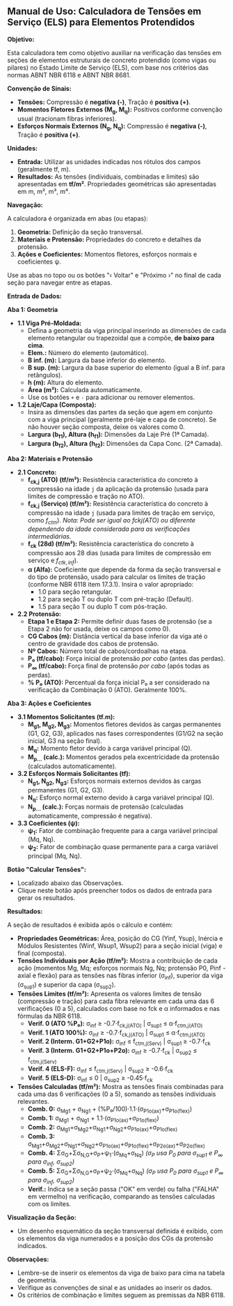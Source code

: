 ## Manual de Uso: Calculadora de Tensões em Serviço (ELS) para Elementos Protendidos

**Objetivo:**

Esta calculadora tem como objetivo auxiliar na verificação das tensões em seções de elementos estruturais de concreto protendido (como vigas ou pilares) no Estado Limite de Serviço (ELS), com base nos critérios das normas ABNT NBR 6118 e ABNT NBR 8681.

**Convenção de Sinais:**

* **Tensões:** Compressão é **negativa (-)**, Tração é **positiva (+)**.
* **Momentos Fletores Externos (M<sub>g</sub>, M<sub>q</sub>):** Positivos conforme convenção usual (tracionam fibras inferiores).
* **Esforços Normais Externos (N<sub>g</sub>, N<sub>q</sub>):** Compressão é **negativa (-)**, Tração é **positiva (+)**.

**Unidades:**

* **Entrada:** Utilizar as unidades indicadas nos rótulos dos campos (geralmente tf, m).
* **Resultados:** As tensões (individuais, combinadas e limites) são apresentadas em **tf/m²**. Propriedades geométricas são apresentadas em m, m², m³, m⁴.

**Navegação:**

A calculadora é organizada em abas (ou etapas):

1.  **Geometria:** Definição da seção transversal.
2.  **Materiais e Protensão:** Propriedades do concreto e detalhes da protensão.
3.  **Ações e Coeficientes:** Momentos fletores, esforços normais e coeficientes ψ.

Use as abas no topo ou os botões "‹ Voltar" e "Próximo ›" no final de cada seção para navegar entre as etapas.

**Entrada de Dados:**

**Aba 1: Geometria**

* **1.1 Viga Pré-Moldada:**
    * Defina a geometria da viga principal inserindo as dimensões de cada elemento retangular ou trapezoidal que a compõe, **de baixo para cima**.
    * **Elem.:** Número do elemento (automático).
    * **B inf. (m):** Largura da base inferior do elemento.
    * **B sup. (m):** Largura da base superior do elemento (igual a B inf. para retângulos).
    * **h (m):** Altura do elemento.
    * **Área (m²):** Calculada automaticamente.
    * Use os botões `+` e `-` para adicionar ou remover elementos.
* **1.2 Laje/Capa (Composta):**
    * Insira as dimensões das partes da seção que agem em conjunto com a viga principal (geralmente pré-laje e capa de concreto). Se não houver seção composta, deixe os valores como 0.
    * **Largura (b<sub>f1</sub>), Altura (h<sub>f1</sub>):** Dimensões da Laje Pré (1ª Camada).
    * **Largura (b<sub>f2</sub>), Altura (h<sub>f2</sub>):** Dimensões da Capa Conc. (2ª Camada).

**Aba 2: Materiais e Protensão**

* **2.1 Concreto:**
    * **f<sub>ck,j</sub> (ATO) (tf/m²):** Resistência característica do concreto à compressão na idade `j` da aplicação da protensão (usada para limites de compressão e tração no ATO).
    * **f<sub>ck,j</sub> (Serviço) (tf/m²):** Resistência característica do concreto à compressão na idade `j` (usada para limites de tração em serviço, como $f_{ctm}$). *Nota: Pode ser igual ao fckj(ATO) ou diferente dependendo da idade considerada para as verificações intermediárias.*
    * **f<sub>ck</sub> (28d) (tf/m²):** Resistência característica do concreto à compressão aos 28 dias (usada para limites de compressão em serviço e $f_{ctk,inf}$).
    * **α (Alfa):** Coeficiente que depende da forma da seção transversal e do tipo de protensão, usado para calcular os limites de tração (conforme NBR 6118 item 17.3.1). Insira o valor apropriado:
        * 1.0 para seção retangular.
        * 1.2 para seção T ou duplo T com pré-tração (Default).
        * 1.5 para seção T ou duplo T com pós-tração.
* **2.2 Protensão:**
    * **Etapa 1 e Etapa 2:** Permite definir duas fases de protensão (se a Etapa 2 não for usada, deixe os campos como 0).
    * **CG Cabos (m):** Distância vertical da base inferior da viga até o centro de gravidade dos cabos de protensão.
    * **Nº Cabos:** Número total de cabos/cordoalhas na etapa.
    * **P₀ (tf/cabo):** Força inicial de protensão *por cabo* (antes das perdas).
    * **P<sub class="text-xs">∞</sub> (tf/cabo):** Força final de protensão *por cabo* (após todas as perdas).
    * **% P₀ (ATO):** Percentual da força inicial P₀ a ser considerado na verificação da Combinação 0 (ATO). Geralmente 100%.

**Aba 3: Ações e Coeficientes**

* **3.1 Momentos Solicitantes (tf.m):**
    * **M<sub>g1</sub>, M<sub>g2</sub>, M<sub>g3</sub>:** Momentos fletores devidos às cargas permanentes (G1, G2, G3), aplicados nas fases correspondentes (G1/G2 na seção inicial, G3 na seção final).
    * **M<sub>q</sub>:** Momento fletor devido à carga variável principal (Q).
    * **M<sub>p...</sub> (calc.):** Momentos gerados pela excentricidade da protensão (calculados automaticamente).
* **3.2 Esforços Normais Solicitantes (tf):**
    * **N<sub>g1</sub>, N<sub>g2</sub>, N<sub>g3</sub>:** Esforços normais externos devidos às cargas permanentes (G1, G2, G3).
    * **N<sub>q</sub>:** Esforço normal externo devido à carga variável principal (Q).
    * **N<sub>p...</sub> (calc.):** Forças normais de protensão (calculadas automaticamente, compressão é negativa).
* **3.3 Coeficientes (ψ):**
    * **ψ<sub class="text-xs">1</sub>:** Fator de combinação frequente para a carga variável principal (Mq, Nq).
    * **ψ<sub class="text-xs">2</sub>:** Fator de combinação quase permanente para a carga variável principal (Mq, Nq).

**Botão "Calcular Tensões":**

* Localizado abaixo das Observações.
* Clique neste botão após preencher todos os dados de entrada para gerar os resultados.

**Resultados:**

A seção de resultados é exibida após o cálculo e contém:

* **Propriedades Geométricas:** Área, posição do CG (Yinf, Ysup), Inércia e Módulos Resistentes (Winf, Wsup1, Wsup2) para a seção inicial (viga) e final (composta).
* **Tensões Individuais por Ação (tf/m²):** Mostra a contribuição de cada ação (momentos Mg, Mq; esforços normais Ng, Nq; protensão P0, Pinf - axial e flexão) para as tensões nas fibras inferior (σ<sub>inf</sub>), superior da viga (σ<sub>sup1</sub>) e superior da capa (σ<sub>sup2</sub>).
* **Tensões Limites (tf/m²):** Apresenta os valores limites de tensão (compressão e tração) para cada fibra relevante em cada uma das 6 verificações (0 a 5), calculados com base no fck e α informados e nas fórmulas da NBR 6118.
    * **Verif. 0 (ATO %P₀):** σ<sub>inf</sub> ≥ -0.7⋅f<sub>ck,j(ATO)</sub> | σ<sub>sup1</sub> ≤ α⋅f<sub>ctm,j(ATO)</sub>
    * **Verif. 1 (ATO 100%):** σ<sub>inf</sub> ≥ -0.7⋅f<sub>ck,j(ATO)</sub> | σ<sub>sup1</sub> ≤ α⋅f<sub>ctm,j(ATO)</sub>
    * **Verif. 2 (Interm. G1+G2+P1o):** σ<sub>inf</sub> ≤ f<sub>ctm,j(Serv)</sub> | σ<sub>sup1</sub> ≥ -0.7⋅f<sub>ck</sub>
    * **Verif. 3 (Interm. G1+G2+P1o+P2o):** σ<sub>inf</sub> ≥ -0.7⋅f<sub>ck</sub> | σ<sub>sup2</sub> ≤ f<sub>ctm,j(Serv)</sub>
    * **Verif. 4 (ELS-F):** σ<sub>inf</sub> ≤ f<sub>ctm,j(Serv)</sub> | σ<sub>sup2</sub> ≥ -0.6⋅f<sub>ck</sub>
    * **Verif. 5 (ELS-D):** σ<sub>inf</sub> ≤ 0 | σ<sub>sup2</sub> ≥ -0.45⋅f<sub>ck</sub>
* **Tensões Calculadas (tf/m²):** Mostra as tensões finais combinadas para cada uma das 6 verificações (0 a 5), somando as tensões individuais relevantes.
    * **Comb. 0:** σ<sub>Mg1</sub> + σ<sub>Ng1</sub> + (%P₀/100)⋅1.1⋅(σ<sub>P1o(ax)</sub>+σ<sub>P1o(flex)</sub>)
    * **Comb. 1:** σ<sub>Mg1</sub> + σ<sub>Ng1</sub> + 1.1⋅(σ<sub>P1o(ax)</sub>+σ<sub>P1o(flex)</sub>)
    * **Comb. 2:** σ<sub>Mg1</sub>+σ<sub>Mg2</sub>+σ<sub>Ng1</sub>+σ<sub>Ng2</sub>+σ<sub>P1o(ax)</sub>+σ<sub>P1o(flex)</sub>
    * **Comb. 3:** σ<sub>Mg1</sub>+σ<sub>Mg2</sub>+σ<sub>Ng1</sub>+σ<sub>Ng2</sub>+σ<sub>P1o(ax)</sub>+σ<sub>P1o(flex)</sub>+σ<sub>P2o(ax)</sub>+σ<sub>P2o(flex)</sub>
    * **Comb. 4:** Σσ<sub>G</sub>+Σσ<sub>N,G</sub>+σ<sub>P</sub>+ψ<sub>1</sub>⋅(σ<sub>Mq</sub>+σ<sub>Nq</sub>)  *(σ<sub>P</sub> usa P<sub>0</sub> para σ<sub>sup1</sub> e P<sub>∞</sub> para σ<sub>inf</sub>, σ<sub>sup2</sub>)*
    * **Comb. 5:** Σσ<sub>G</sub>+Σσ<sub>N,G</sub>+σ<sub>P</sub>+ψ<sub>2</sub>⋅(σ<sub>Mq</sub>+σ<sub>Nq</sub>)  *(σ<sub>P</sub> usa P<sub>0</sub> para σ<sub>sup1</sub> e P<sub>∞</sub> para σ<sub>inf</sub>, σ<sub>sup2</sub>)*
    * **Verif.:** Indica se a seção passa ("OK" em verde) ou falha ("FALHA" em vermelho) na verificação, comparando as tensões calculadas com os limites.

**Visualização da Seção:**

* Um desenho esquemático da seção transversal definida é exibido, com os elementos da viga numerados e a posição dos CGs da protensão indicados.

**Observações:**

* Lembre-se de inserir os elementos da viga de baixo para cima na tabela de geometria.
* Verifique as convenções de sinal e as unidades ao inserir os dados.
* Os critérios de combinação e limites seguem as premissas da NBR 6118.

